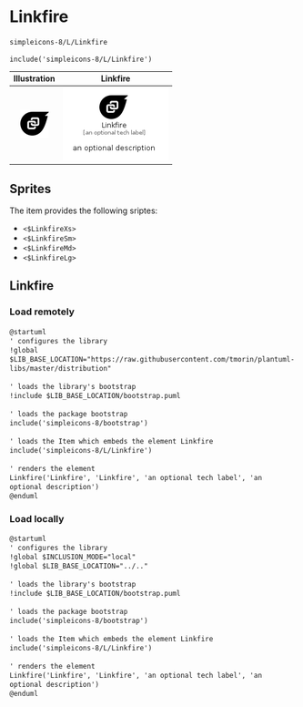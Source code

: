 # Linkfire


```text
simpleicons-8/L/Linkfire
```

```text
include('simpleicons-8/L/Linkfire')
```



| Illustration | Linkfire |
| :---: | :---: |
| ![illustration for Illustration](../../simpleicons-8/L/Linkfire.png) | ![illustration for Linkfire](../../simpleicons-8/L/Linkfire.Local.png) |



## Sprites
The item provides the following sriptes:

- `<$LinkfireXs>`
- `<$LinkfireSm>`
- `<$LinkfireMd>`
- `<$LinkfireLg>`





## Linkfire

### Load remotely
```plantuml
@startuml
' configures the library
!global $LIB_BASE_LOCATION="https://raw.githubusercontent.com/tmorin/plantuml-libs/master/distribution"

' loads the library's bootstrap
!include $LIB_BASE_LOCATION/bootstrap.puml

' loads the package bootstrap
include('simpleicons-8/bootstrap')

' loads the Item which embeds the element Linkfire
include('simpleicons-8/L/Linkfire')

' renders the element
Linkfire('Linkfire', 'Linkfire', 'an optional tech label', 'an optional description')
@enduml
```

### Load locally
```plantuml
@startuml
' configures the library
!global $INCLUSION_MODE="local"
!global $LIB_BASE_LOCATION="../.."

' loads the library's bootstrap
!include $LIB_BASE_LOCATION/bootstrap.puml

' loads the package bootstrap
include('simpleicons-8/bootstrap')

' loads the Item which embeds the element Linkfire
include('simpleicons-8/L/Linkfire')

' renders the element
Linkfire('Linkfire', 'Linkfire', 'an optional tech label', 'an optional description')
@enduml
```

